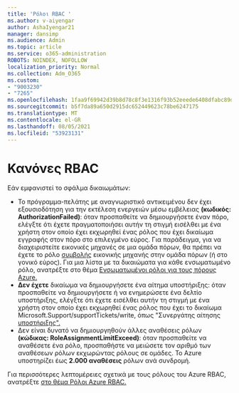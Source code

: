 ```yaml
---
title: 'Ρόλοι RBAC '
ms.author: v-aiyengar
author: AshaIyengar21
manager: dansimp
ms.audience: Admin
ms.topic: article
ms.service: o365-administration
ROBOTS: NOINDEX, NOFOLLOW
localization_priority: Normal
ms.collection: Adm_O365
ms.custom:
- "9003230"
- "7265"
ms.openlocfilehash: 1faa9f69942d39b8d78c8f3e1316f93b52eeede6408dfabc89d0f7fe38b86fb3
ms.sourcegitcommit: b5f7da89a650d2915dc652449623c78be6247175
ms.translationtype: MT
ms.contentlocale: el-GR
ms.lasthandoff: 08/05/2021
ms.locfileid: "53923131"
---
```

# <a name="rbac-rules"></a>Κανόνες RBAC

Εάν εμφανιστεί το σφάλμα δικαιωμάτων: 

- Το πρόγραμμα-πελάτης με αναγνωριστικό αντικειμένου δεν έχει εξουσιοδότηση για την εκτέλεση ενεργειών μέσω εμβέλειας **(κωδικός: AuthorizationFailed)**: όταν προσπαθείτε να δημιουργήσετε έναν πόρο, ελέγξτε ότι έχετε πραγματοποιήσει αυτήν τη στιγμή εισέλθει με ένα χρήστη στον οποίο έχει εκχωρηθεί ένας ρόλος που έχει δικαίωμα εγγραφής στον πόρο στο επιλεγμένο εύρος. Για παράδειγμα, για να διαχειριστείτε εικονικές μηχανές σε μια ομάδα πόρων, θα πρέπει να έχετε το ρόλο [συμβολής](https://docs.microsoft.com/azure/role-based-access-control/built-in-roles?WT.mc_id=Portal-Microsoft_Azure_Support#virtual-machine-contributor) εικονικής μηχανής στην ομάδα πόρων (ή στο γονικό εύρος). Για μια λίστα με τα δικαιώματα για κάθε ενσωματωμένο ρόλο, ανατρέξτε στο θέμα [Ενσωματωμένοι ρόλοι για τους πόρους Azure.](https://docs.microsoft.com/azure/role-based-access-control/built-in-roles?WT.mc_id=Portal-Microsoft_Azure_Support)
- **Δεν έχετε** δικαίωμα να δημιουργήσετε ένα αίτημα υποστήριξης: όταν προσπαθείτε να δημιουργήσετε ή να ενημερώσετε ένα δελτίο υποστήριξης, ελέγξτε ότι έχετε εισέλθει αυτήν τη στιγμή με ένα χρήστη στον οποίο έχει εκχωρηθεί ένας ρόλος που έχει το δικαίωμα Microsoft.Support/supportTickets/write, όπως "Συνεργάτης αίτησης [υποστήριξης".](https://docs.microsoft.com/azure/role-based-access-control/built-in-roles?WT.mc_id=Portal-Microsoft_Azure_Support#support-request-contributor)
- Δεν είναι δυνατό να δημιουργηθούν άλλες αναθέσεις ρόλων **(κώδικας: RoleAssignmentLimitExceed)**: όταν προσπαθείτε να αναθέσετε ένα ρόλο, προσπαθήστε να μειώσετε τον αριθμό των αναθέσεων ρόλων εκχωρώντας ρόλους σε ομάδες. Το Azure υποστηρίζει έως **2.000 αναθέσεις** ρόλων ανά συνδρομή.

Για περισσότερες λεπτομέρειες σχετικά με τους ρόλους του Azure RBAC, ανατρέξτε [στο θέμα Ρόλοι Azure RBAC.](https://docs.microsoft.com/azure/role-based-access-control/role-assignments-portal?WT.mc_id=Portal-Microsoft_Azure_Support)
